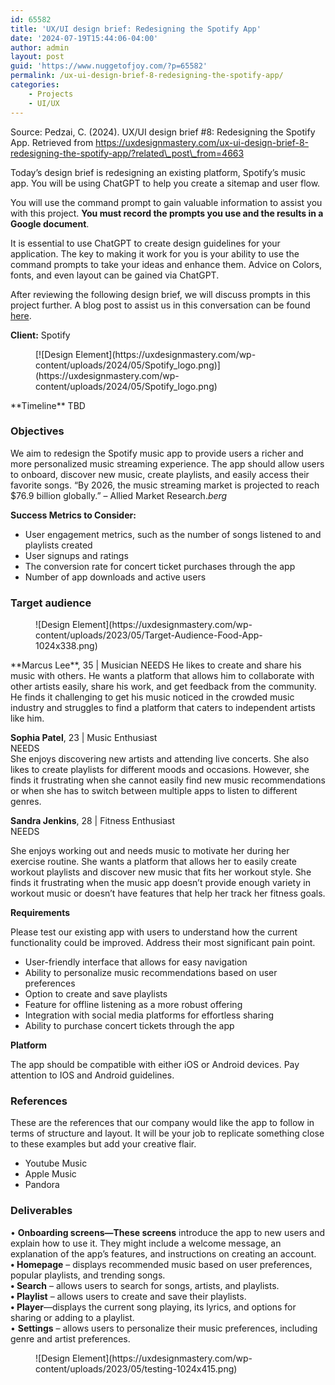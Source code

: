 ```yaml
---
id: 65582
title: 'UX/UI design brief: Redesigning the Spotify App'
date: '2024-07-19T15:44:06-04:00'
author: admin
layout: post
guid: 'https://www.nuggetofjoy.com/?p=65582'
permalink: /ux-ui-design-brief-8-redesigning-the-spotify-app/
categories:
    - Projects
    - UI/UX
---
```


Source: Pedzai, C. (2024). UX/UI design brief #8: Redesigning the Spotify App. Retrieved from https://uxdesignmastery.com/ux-ui-design-brief-8-redesigning-the-spotify-app/?related\_post\_from=4663

Today’s design brief is redesigning an existing platform, Spotify’s music app. You will be using ChatGPT to help you create a sitemap and user flow.

You will use the command prompt to gain valuable information to assist you with this project. **You must record the prompts you use and the results in a Google document**.

It is essential to use ChatGPT to create design guidelines for your application. The key to making it work for you is your ability to use the command prompts to take your ideas and enhance them. Advice on Colors, fonts, and even layout can be gained via ChatGPT.

After reviewing the following design brief, we will discuss prompts in this project further. A blog post to assist us in this conversation can be found [here](https://www.nuggetofjoy.com/how-to-use-chatgpt-for-ui-ux-design-with-25-best-examples-prompt/).

**Client:** Spotify

<div class="wp-block-image"><figure class="aligncenter">[![Design Element](https://uxdesignmastery.com/wp-content/uploads/2024/05/Spotify_logo.png)](https://uxdesignmastery.com/wp-content/uploads/2024/05/Spotify_logo.png)</figure></div>**Timeline** TBD

### Objectives

We aim to redesign the Spotify music app to provide users a richer and more personalized music streaming experience. The app should allow users to onboard, discover new music, create playlists, and easily access their favorite songs. “By 2026, the music streaming market is projected to reach $76.9 billion globally.” – Allied Market Research.*berg*

**Success Metrics to Consider:**

- User engagement metrics, such as the number of songs listened to and playlists created
- User signups and ratings
- The conversion rate for concert ticket purchases through the app
- Number of app downloads and active users

### Target audience

<div class="wp-block-image"><figure class="aligncenter">![Design Element](https://uxdesignmastery.com/wp-content/uploads/2023/05/Target-Audience-Food-App-1024x338.png)</figure></div>**Marcus Lee**, 35 | Musician  
NEEDS  
He likes to create and share his music with others. He wants a platform that allows him to collaborate with other artists easily, share his work, and get feedback from the community. He finds it challenging to get his music noticed in the crowded music industry and struggles to find a platform that caters to independent artists like him.

**Sophia Patel**, 23 | Music Enthusiast  
NEEDS  
She enjoys discovering new artists and attending live concerts. She also likes to create playlists for different moods and occasions. However, she finds it frustrating when she cannot easily find new music recommendations or when she has to switch between multiple apps to listen to different genres.

**Sandra Jenkins**, 28 | Fitness Enthusiast  
NEEDS

She enjoys working out and needs music to motivate her during her exercise routine. She wants a platform that allows her to easily create workout playlists and discover new music that fits her workout style. She finds it frustrating when the music app doesn’t provide enough variety in workout music or doesn’t have features that help her track her fitness goals.

**Requirements**

Please test our existing app with users to understand how the current functionality could be improved. Address their most significant pain point.

- User-friendly interface that allows for easy navigation
- Ability to personalize music recommendations based on user preferences
- Option to create and save playlists
- Feature for offline listening as a more robust offering
- Integration with social media platforms for effortless sharing
- Ability to purchase concert tickets through the app

**Platform**

The app should be compatible with either iOS or Android devices. Pay attention to IOS and Android guidelines.

### References

These are the references that our company would like the app to follow in terms of structure and layout. It will be your job to replicate something close to these examples but add your creative flair.

- Youtube Music
- Apple Music
- Pandora

### Deliverables

• **Onboarding screens—These screens** introduce the app to new users and explain how to use it. They might include a welcome message, an explanation of the app’s features, and instructions on creating an account.  
**• Homepage** – displays recommended music based on user preferences, popular playlists, and trending songs.  
**• Search** – allows users to search for songs, artists, and playlists.  
**• Playlist** – allows users to create and save their playlists.  
**• Player**—displays the current song playing, its lyrics, and options for sharing or adding to a playlist.  
• **Settings** – allows users to personalize their music preferences, including genre and artist preferences.

<div class="wp-block-image"><figure class="aligncenter">![Design Element](https://uxdesignmastery.com/wp-content/uploads/2023/05/testing-1024x415.png)</figure></div>